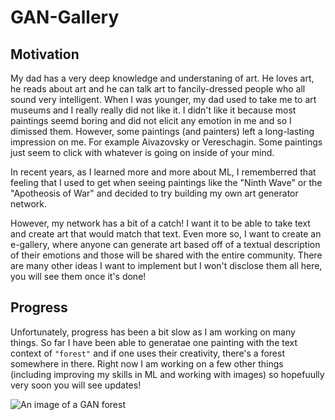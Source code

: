 # GAN-Gallery

## Motivation
My dad has a very deep knowledge and understaning of art. He loves art, he reads about art and he can talk art to fancily-dressed people who all sound very intelligent.
When I was younger, my dad used to take me to art museums and I really really did not like it. I didn't like it because most paintings seemd boring and 
did not elicit any emotion in me and so I dimissed them. However, some paintings (and painters) left a long-lasting impression on me. For example Aivazovsky or Vereschagin.
Some paintings just seem to click with whatever is going on inside of your mind.

In recent years, as I learned more and more about ML, I rememberred that feeling that I used to get when seeing paintings like the "Ninth Wave" or the "Apotheosis of War"
and decided to try building my own art generator network. 

However, my network has a bit of a catch! I want it to be able to take text and create art that would match that text. Even more so, I want to create an e-gallery, 
where anyone can generate art based off of a textual description of their emotions and those will be shared with the entire community. There are many other ideas I want to implement
but I won't disclose them all here, you will see them once it's done!


## Progress
Unfortunately, progress has been a bit slow as I am working on many things. So far I have been able to generatae one painting with the text context of `"forest"` and if one
uses their creativity, there's a forest somewhere in there. Right now I am working on a few other things (including improving my skills in ML and working with images) so 
hopefuully very soon you will see updates! 

![An image of a GAN forest](https://github.com/[username]/[reponame]/blob/[branch]/image.jpg?raw=true)
